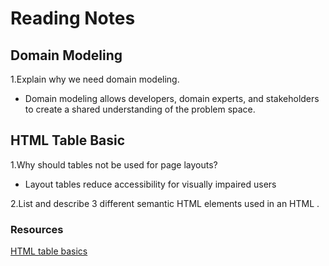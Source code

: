 # Reading Notes

## Domain Modeling

1.Explain why we need domain modeling.

* Domain modeling allows developers, domain experts, and stakeholders to create a shared understanding of the problem space.

## HTML Table Basic

1.Why should tables not be used for page layouts?

* Layout tables reduce accessibility for visually impaired users

2.List and describe 3 different semantic HTML elements used in an HTML <table>.
















### Resources

[
HTML table basics](https://developer.mozilla.org/en-US/docs/Learn/HTML/Tables/Basics)

